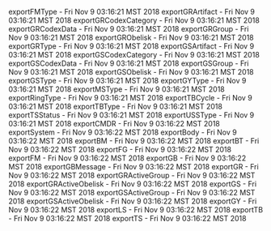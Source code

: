 
exportFMType - Fri Nov  9 03:16:21 MST 2018
exportGRArtifact - Fri Nov  9 03:16:21 MST 2018
exportGRCodexCategory - Fri Nov  9 03:16:21 MST 2018
exportGRCodexData - Fri Nov  9 03:16:21 MST 2018
exportGRGroup - Fri Nov  9 03:16:21 MST 2018
exportGRObelisk - Fri Nov  9 03:16:21 MST 2018
exportGRType - Fri Nov  9 03:16:21 MST 2018
exportGSArtifact - Fri Nov  9 03:16:21 MST 2018
exportGSCodexCategory - Fri Nov  9 03:16:21 MST 2018
exportGSCodexData - Fri Nov  9 03:16:21 MST 2018
exportGSGroup - Fri Nov  9 03:16:21 MST 2018
exportGSObelisk - Fri Nov  9 03:16:21 MST 2018
exportGSType - Fri Nov  9 03:16:21 MST 2018
exportGYType - Fri Nov  9 03:16:21 MST 2018
exportMSType - Fri Nov  9 03:16:21 MST 2018
exportRingType - Fri Nov  9 03:16:21 MST 2018
exportTBCycle - Fri Nov  9 03:16:21 MST 2018
exportTBType - Fri Nov  9 03:16:21 MST 2018
exportTSStatus - Fri Nov  9 03:16:21 MST 2018
exportUSSType - Fri Nov  9 03:16:21 MST 2018
exportCMDR - Fri Nov  9 03:16:22 MST 2018
exportSystem - Fri Nov  9 03:16:22 MST 2018
exportBody - Fri Nov  9 03:16:22 MST 2018
exportBM - Fri Nov  9 03:16:22 MST 2018
exportBT - Fri Nov  9 03:16:22 MST 2018
exportFG - Fri Nov  9 03:16:22 MST 2018
exportFM - Fri Nov  9 03:16:22 MST 2018
exportGB - Fri Nov  9 03:16:22 MST 2018
exportGBMessage - Fri Nov  9 03:16:22 MST 2018
exportGR - Fri Nov  9 03:16:22 MST 2018
exportGRActiveGroup - Fri Nov  9 03:16:22 MST 2018
exportGRActiveObelisk - Fri Nov  9 03:16:22 MST 2018
exportGS - Fri Nov  9 03:16:22 MST 2018
exportGSActiveGroup - Fri Nov  9 03:16:22 MST 2018
exportGSActiveObelisk - Fri Nov  9 03:16:22 MST 2018
exportGY - Fri Nov  9 03:16:22 MST 2018
exportLS - Fri Nov  9 03:16:22 MST 2018
exportTB - Fri Nov  9 03:16:22 MST 2018
exportTS - Fri Nov  9 03:16:22 MST 2018
